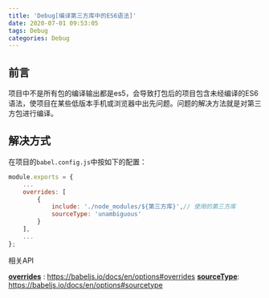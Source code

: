 ```yaml
---
title: 'Debug[编译第三方库中的ES6语法]'
date: 2020-07-01 09:53:05
tags: Debug
categories: Debug
---
```


## 前言

项目中不是所有包的编译输出都是es5，会导致打包后的项目包含未经编译的ES6语法，使项目在某些低版本手机或浏览器中出先问题。问题的解决方法就是对第三方包进行编译。

## 解决方式

在项目的`babel.config.js`中按如下的配置：

```js
module.exports = {  
    ...  
    overrides: [
        {
            include: './node_modules/${第三方库}',// 使用的第三方库
            sourceType: 'unambiguous'
        }  
    ],  
    ...  
};
```

相关API

**[overrides](https://babeljs.io/docs/en/options#overrides)** : <https://babeljs.io/docs/en/options#overrides>
**[sourceType](https://babeljs.io/docs/en/options#sourcetype)**: <https://babeljs.io/docs/en/options#sourcetype>
